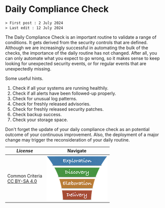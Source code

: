 # Daily Compliance Check

```text
> First post : 2 July 2024
> Last edit : 12 July 2024
```

The Daily Compliance Check is an important routine to validate a range of conditions. It gets derived from the security controls that are defined. Although we are increasingly successful in automating the bulk of the checks, the importance of the daily routine has not changed. After all, you can only automate what you expect to go wrong, so it makes sense to keep looking for unexpected security events, or for regular events that are unexpectedly missing.

Some useful hints.

1. Check if all your systems are running healthily.
2. Check if all alerts have been followed-up properly.
3. Check for unusual log patterns.
4. Check for freshly released advisories.
5. Check for freshly released security patches.
6. Check backup success.
7. Check your storage space.

Don't forget the update of your daily compliance check as an potential outcome of your continuous improvement. Also, the deployment of a major change may trigger the reconsideration of your daily routine.

| *License* | Navigate |
| - | - |
|Common Criteria</BR>[CC BY-SA 4.0](https://creativecommons.org/licenses/by-sa/4.0/deed.en) | [![LeanUP Logo](/LeanUP/Images/leanupLogo-s.png)](/LeanUP/Artefacts/overview.md) |
